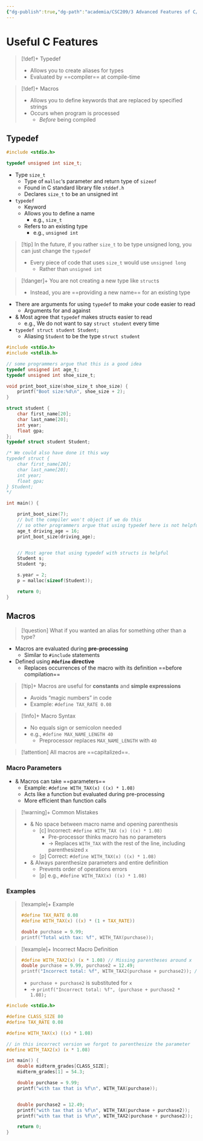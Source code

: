 ```yaml
---
{"dg-publish":true,"dg-path":"academia/CSC209/3 Advanced Features of C/Useful C Features - Typedef, Macros.md","permalink":"/academia/csc-209/3-advanced-features-of-c/useful-c-features-typedef-macros/","tags":["cs","lecture","note","university"],"created":"2025-02-10T18:01:31.601-05:00","updated":"2025-02-25T15:12:13.340-05:00"}
---
```



# Useful C Features

> [!def]+ Typedef
> - Allows you to create aliases for types
> - Evaluated by ==compiler== at compile-time

> [!def]+ Macros
> - Allows you to define keywords that are replaced by specified strings
> - Occurs when program is processed
>     - *Before* being compiled

## Typedef

```c
#include <stdio.h>

typedef unsigned int size_t;
```

- Type `size_t`
    - Type of `malloc`‘s parameter and return type of `sizeof`
    - Found in C standard library file `stddef.h`
    - Declares `size_t` to be an unsigned int
- `typedef`
    - Keyword
    - Allows you to define a name
        - e.g., `size_t`
    - Refers to an existing type
        - e.g., `unsigned int`

> [!tip] In the future, if you rather `size_t` to be type unsigned long, you can just change the `typedef`
> - Every piece of code that uses `size_t` would use `unsigned long`
>     - Rather than `unsigned int`

> [!danger]+ You are not creating a new type like `struct`s
> - Instead, you are ==providing a new name== for an existing type

- There are arguments for using `typedef` to make your code easier to read
    - Arguments for and against
- & Most agree that `typedef` makes structs easier to read
    - e.g., We do not want to say `struct student` every time
- `typedef struct student Student;`
    - Aliasing `Student` to be the type `struct student`

```c title:typedef_example.c
#include <stdio.h>
#include <stdlib.h>

// some programmers argue that this is a good idea
typedef unsigned int age_t; 
typedef unsigned int shoe_size_t;

void print_boot_size(shoe_size_t shoe_size) { 
    printf("Boot size:%d\n", shoe_size + 2);
}

struct student {
    char first_name[20];
    char last_name[20];
    int year;
    float gpa;
};
typedef struct student Student;

/* We could also have done it this way
typedef struct {
    char first_name[20];
    char last_name[20];
    int year;
    float gpa;
} Student;
*/

int main() {

    print_boot_size(7);
    // but the compiler won't object if we do this
    // so other programmers argue that using typedef here is not helpful
    age_t driving_age = 16;
    print_boot_size(driving_age);


    // Most agree that using typedef with structs is helpful
    Student s;
    Student *p;

    s.year = 2;
    p = malloc(sizeof(Student));

    return 0;
}
```

## Macros

> [!question] What if you wanted an alias for something other than a type?

- Macros are evaluated during **pre-processing**
    - Similar to `#include` statements
- Defined using **`#define` directive**
    - Replaces occurrences of the macro with its definition ==before compilation==

> [!tip]+ Macros are useful for **constants** and **simple expressions**
> - Avoids “magic numbers” in code
> - Example: `#define TAX_RATE 0.08`

> [!info]+ Macro Syntax
> - No equals sign or semicolon needed
> - e.g., `#define MAX_NAME_LENGTH 40`
>     - Preprocessor replaces `MAX_NAME_LENGTH` with `40`

> [!attention] All macros are ==capitalized==.

### Macro Parameters

- & Macros can take ==parameters==
    - Example: `#define WITH_TAX(x) ((x) * 1.08)`
    - Acts like a function but evaluated during pre-processing
    - More efficient than function calls

> [!warning]+ Common Mistakes
> - & No space between macro name and opening parenthesis
>     - [c] Incorrect: `#define WITH_TAX (x) ((x) * 1.08)`
>         - Pre-processor thinks macro has no parameters
>         - → Replaces `WITH_TAX` with the rest of the line, including parenthesized `x`
>     - [p] Correct: `#define WITH_TAX(x) ((x) * 1.08)`
> - & Always parenthesize parameters and entire definition
>     - Prevents order of operations errors
>     - [p] e.g., `#define WITH_TAX(x) ((x) * 1.08)`

### Examples

> [!example]+ Example
>
> ```c
> #define TAX_RATE 0.08
> #define WITH_TAX(x) ((x) * (1 + TAX_RATE))
>
> double purchase = 9.99;
> printf("Total with tax: %f", WITH_TAX(purchase));
> ```

> [!example]+ Incorrect Macro Definition
>
> ```c
> #define WITH_TAX2(x) (x * 1.08) // Missing parentheses around x
> double purchase = 9.99, purchase2 = 12.49;
> printf("Incorrect total: %f", WITH_TAX2(purchase + purchase2)); // Error: tax only applied to purchase2
> ```
> - `purchase + purchase2` is substituted for `x`
> - → `printf("Incorrect total: %f", (purchase + purchase2 * 1.08);`

```c title:macro_example.c
#include <stdio.h>

#define CLASS_SIZE 80
#define TAX_RATE 0.08

#define WITH_TAX(x) ((x) * 1.08)

// in this incorrect version we forgot to parenthesize the parameter
#define WITH_TAX2(x) (x * 1.08)

int main() {
    double midterm_grades[CLASS_SIZE];
    midterm_grades[1] = 54.3;

    double purchase = 9.99;
    printf("with tax that is %f\n", WITH_TAX(purchase));


    double purchase2 = 12.49;
    printf("with tax that is %f\n", WITH_TAX(purchase + purchase2));
    printf("with tax that is %f\n", WITH_TAX2(purchase + purchase2));

    return 0;
}
```
